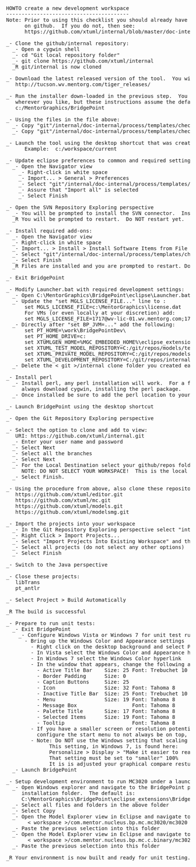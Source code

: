 <pre>
HOWTO create a new development workspace
----------------------------------------
Note: Prior to using this checklist you should already have an account
      on github.  If you do not, then see:
      https://github.com/xtuml/internal/blob/master/doc-internal/process/templates/checklists/new-start.chk

_- Clone the github/internal repository:
  _- Open a cygwin shell
  _- cd "Git local repository folder"
  _- git clone https://github.com/xtuml/internal
  _R git/internal is now cloned
   
_- Download the latest released version of the tool.  You will find all the releases here:
   http://tucson.wv.mentorg.com/tiger_releases/
   
_- Run the installer down-loaded in the previous step.  You can install
   wherever you like, but these instructions assume the default:
   c:/MentorGraphics/BridgePoint
   
_- Using the files in the file above:
  _- Copy "git"/internal/doc-internal/process/templates/checklists/development-workspace-setup/BridgePointDev into c:/MentorGraphics
  _- Copy "git"/internal/doc-internal/process/templates/checklists/development-workspace-setup/dropins/* into C:\MentorGraphics\BridgePoint\eclipse\dropins

_- Launch the tool using the desktop shortcut that was created and open a new eclipse workspace that will become your development workspace.
      Example:  c:/workspace/current

_- Update eclipse preferences to common and required settings:
  _- Open the Navigator view
    _- Right-click in white space
    _- Import... > General > Preferences
    _- Select "git"/internal/doc-internal/process/templates/checklists/development-workspace-setup/EclipsePreferences.epf
    _- Assure that "Import all" is selected
    _- Select Finish
	
_- Open the SVN Repository Exploring perspective
  _- You will be prompted to install the SVN connector.  Install the latest available of the SVN Kit connector.
  _R You will be prompted to restart.  Do NOT restart yet.
	
_- Install required add-ons:
  _- Open the Navigator view
  _- Right-click in white space
  _- Import... > Install > Install Software Items from File
  _- Select "git"/internal/doc-internal/process/templates/checklists/development-workspace-setup/xtUML_dev_eclipse_addons.p2f
  _- Select Finish
  _R Files are installed and you are prompted to restart. Do NOT restart
    
_- Exit BridgePoint

_- Modify Launcher.bat with required development settings:
  _- Open C:\MentorGraphics\BridgePoint\eclipse\Launcher.bat in a text editor
  _- Update the "set MGLS_LICENSE_FILE..." line to :
      set MGLS_LICENSE_FILE=c:\MentorGraphics\license.dat   
      For VMs (or even locally at your discretion) add:
      set MGLS_LICENSE_FILE=1717@wv-lic-01.wv.mentorg.com;1717@wv-lic-02.wv.mentorg.com;1717@svr-azt-eng-01  
  _- Directly after "set BP_JVM=..." add the following:
      set PT_HOME=\work\BridgePointDev\
      set PT_HOME_DRIVE=c:
      set XTUMLGEN_HOME=%MGC_EMBEDDED_HOME%\eclipse_extensions\BridgePoint\eclipse\plugins\com.mentor.nucleus.bp.dap.pkg_%BP_VERSION%\bridgepoint
      set XTUML_TEST_MODEL_REPOSITORY=C:/git/repos/models/test/
      set XTUML_PRIVATE_MODEL_REPOSITORY=C:/git/repos/modelsmg/test/
      set XTUML_DEVELOPMENT_REPOSITORY=C:/git/repos/internal
  _- Delete the < git >/internal clone folder you created earlier

_- Install perl
  _- Install perl, any perl installation will work.  For a free version you can
     always download cygwin, installing the perl package.
  _- Once installed be sure to add the perl location to your PATH variable.

_- Launch BridgePoint using the desktop shortcut

_- Open the Git Repository Exploring perspective

_- Select the option to clone and add to view:
   URI: https://github.com/xtuml/internal.git
  _- Enter your user name and password
  _- Select Next
  _- Select all the branches
  _- Select Next
  _- For the Local Destination select your github/repos folder.
     NOTE: DO NOT SELECT YOUR WORKSPACE!  This is the local RCS repository.
  _- Select Finish.

_- Using the procedure from above, also clone these repositories:
   https://github.com/xtuml/editor.git
   https://github.com/xtuml/mc.git
   https://github.com/xtuml/models.git
   https://github.com/xtuml/modelsmg.git
   
_- Import the projects into your workspace
  _- In the Git Repository Exploring perspective select "internal"
  _- Right Click > Import Projects...
  _- Select "Import Projects Into Existing Workspace" and then "Next"
  _- Select all projects (do not select any other options)
  _- Select Finish
   
_- Switch to the Java perspective

_- Close these projects:
   libTrans
   pt_antlr
   
_- Select Project > Build Automatically

_R The build is successful

_- Prepare to run unit tests:
  _- Exit BridgePoint
    _- Configure Windows Vista or Windows 7 for unit test running
      - Bring up the Windows Color and Appearance settings
        - Right click on the desktop background and select Personalize
        - In Vista select the Windows Color and Appearance hyperlink
        - In Windows 7 select the Windows Color hyperlink
        - In the window that appears, change the following attributes:
          - Active Title Bar    Size: 25 Font: Trebuchet 10
          - Border Padding      Size: 0
          - Caption Buttons     Size: 25
          - Icon                Size: 32 Font: Tahoma 8
          - Inactive Title Bar  Size: 25 Font: Trebuchet 10
          - Menu                Size: 19 Font: Tahoma 8
          - Message Box                  Font: Tahoma 8
          - Palette Title       Size: 17 Font: Tahoma 8
          - Selected Items      Size: 19 Font: Tahoma 8
          - Tooltip                      Font: Tahoma 8
        - If you have a smaller screen or resolution potential you may need to
          configure the start menu to not always be on top, or set it to auto-hide.
        - Note: Do NOT use the Windows setting that scaling text to make it easier to see. 
              This setting, in Windows 7, is found here:
              Personalize > Display > "Make it easier to read what is on your machine"
              That setting must be set to "smaller" 100%
              It is is adjusted your graphical compare restuls will not match,
  _- Launch BridgePoint

_- Setup development environment to run MC3020 under a launch configuration
  _- Open Windows explorer and navigate to the BridgePoint plugin 
     installation folder.  The default is:
     C:\MentorGraphics\BridgePoint\eclipse_extensions\BridgePoint\eclipse\plugins\com.mentor.nucleus.bp.mc.mc3020_"ver"\mc3020
  _- Select all files and folders in the above folder
  _- Select Copy
  _- Open the Model Explorer view in Eclipse and navigate to:
       < workspace >/com.mentor.nucleus.bp.mc.mc3020/mc3020
  _- Paste the previous selection into this folder
  _- Open the Model Explorer view in Eclipse and navigate to:
       < workspace >/com.mentor.nucleus.bp.mc.c.binary/mc3020
  _- Paste the previous selection into this folder
	
_R Your environment is now built and ready for unit testing.


</pre>
 
